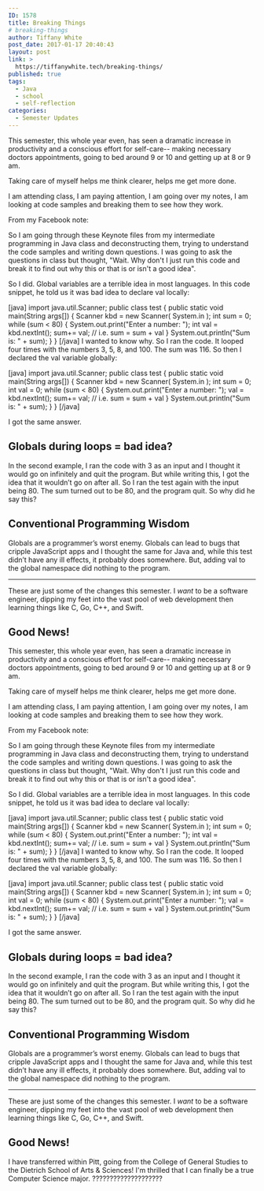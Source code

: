 ```yaml
---
ID: 1578
title: Breaking Things
# breaking-things
author: Tiffany White
post_date: 2017-01-17 20:40:43
layout: post
link: >
  https://tiffanywhite.tech/breaking-things/
published: true
tags:
  - Java
  - school
  - self-reflection
categories:
  - Semester Updates
---
```



This semester, this whole year even, has seen a dramatic increase in productivity and a conscious effort for self-care-- making necessary doctors appointments, going to bed around 9 or 10 and getting up at 8 or 9 am.

Taking care of myself helps me think clearer, helps me get more done.

I am attending class, I am paying attention, I am going over my notes, I am looking at code samples and breaking them to see how they work.

From my Facebook note:

So I am going through these Keynote files from my intermediate programming in Java class and deconstructing them, trying to understand the code samples and writing down questions.
I was going to ask the questions in class but thought, "Wait. Why don't I just run this code and break it to find out why this or that is or isn't a good idea".

So I did. Global variables are a terrible idea in most languages. In this code snippet, he told us it was bad idea to declare val locally:

[java]
import java.util.Scanner;
public class test {
  public static void main(String args[]) {
    Scanner kbd = new Scanner( System.in );
    int sum = 0;
    while (sum < 80) {
      System.out.print("Enter a number: ");
      int val = kbd.nextInt();
      sum+= val; // i.e. sum = sum + val
    }
    System.out.println("Sum is: " + sum);
  }
}
[/java]
I wanted to know why. So I ran the code. It looped four times with the numbers 3, 5, 8, and 100. The sum was 116.
So then I declared the val variable globally:

[java]
import java.util.Scanner;
public class test {
  public static void main(String args[]) {
    Scanner kbd = new Scanner( System.in );
    int sum = 0;
    int val = 0;
    while (sum &lt; 80) {
      System.out.print("Enter a number: ");
      val = kbd.nextInt();
      sum+= val; // i.e. sum = sum + val
    }
    System.out.println("Sum is: " + sum);
  }
}
[/java]

I got the same answer.

## Globals during loops = bad idea?

In the second example, I ran the code with 3 as an input and I thought it would go on infinitely and quit the program. But while writing this, I got the idea that it wouldn’t go on after all.
So I ran the test again with the input being 80. The sum turned out to be 80, and the program quit. So why did he say this?

## Conventional Programming Wisdom

Globals are a programmer’s worst enemy. Globals can lead to bugs that cripple JavaScript apps and I thought the same for Java and, while this test didn’t have any ill effects, it probably does somewhere. But, adding val to the global namespace did nothing to the program.

----

These are just some of the changes this semester. I *want* to be a software engineer, dipping my feet into the vast pool of web development then learning things like C, Go, C++, and Swift.

## Good News!




This semester, this whole year even, has seen a dramatic increase in productivity and a conscious effort for self-care-- making necessary doctors appointments, going to bed around 9 or 10 and getting up at 8 or 9 am.

Taking care of myself helps me think clearer, helps me get more done.

I am attending class, I am paying attention, I am going over my notes, I am looking at code samples and breaking them to see how they work.

From my Facebook note:

So I am going through these Keynote files from my intermediate programming in Java class and deconstructing them, trying to understand the code samples and writing down questions.
I was going to ask the questions in class but thought, "Wait. Why don't I just run this code and break it to find out why this or that is or isn't a good idea".

So I did. Global variables are a terrible idea in most languages. In this code snippet, he told us it was bad idea to declare val locally:

[java]
import java.util.Scanner;
public class test {
  public static void main(String args[]) {
    Scanner kbd = new Scanner( System.in );
    int sum = 0;
    while (sum < 80) {
      System.out.print("Enter a number: ");
      int val = kbd.nextInt();
      sum+= val; // i.e. sum = sum + val
    }
    System.out.println("Sum is: " + sum);
  }
}
[/java]
I wanted to know why. So I ran the code. It looped four times with the numbers 3, 5, 8, and 100. The sum was 116.
So then I declared the val variable globally:

[java]
import java.util.Scanner;
public class test {
  public static void main(String args[]) {
    Scanner kbd = new Scanner( System.in );
    int sum = 0;
    int val = 0;
    while (sum &lt; 80) {
      System.out.print("Enter a number: ");
      val = kbd.nextInt();
      sum+= val; // i.e. sum = sum + val
    }
    System.out.println("Sum is: " + sum);
  }
}
[/java]

I got the same answer.

## Globals during loops = bad idea?

In the second example, I ran the code with 3 as an input and I thought it would go on infinitely and quit the program. But while writing this, I got the idea that it wouldn’t go on after all.
So I ran the test again with the input being 80. The sum turned out to be 80, and the program quit. So why did he say this?

## Conventional Programming Wisdom

Globals are a programmer’s worst enemy. Globals can lead to bugs that cripple JavaScript apps and I thought the same for Java and, while this test didn’t have any ill effects, it probably does somewhere. But, adding val to the global namespace did nothing to the program.

----

These are just some of the changes this semester. I *want* to be a software engineer, dipping my feet into the vast pool of web development then learning things like C, Go, C++, and Swift.

## Good News!





I have transferred within Pitt, going from the College of General Studies to the Dietrich School of Arts &amp; Sciences! I'm thrilled that I can finally be a true Computer Science major. ????????‍????????????
